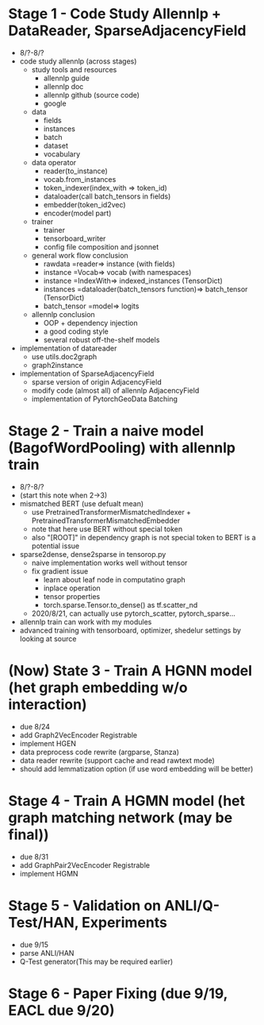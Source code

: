 # Stage 1 - Code Study Allennlp + DataReader, SparseAdjacencyField
- 8/?-8/?
- code study allennlp (across stages)
    - study tools and resources
        - allennlp guide
        - allennlp doc
        - allennlp github (source code)
        - google
    - data
        - fields
        - instances
        - batch
        - dataset
        - vocabulary
    - data operator
        - reader(to_instance)
        - vocab.from_instances
        - token_indexer(index_with => token_id)
        - dataloader(call batch_tensors in fields)
        - embedder(token_id2vec)
        - encoder(model part)
    - trainer
        - trainer
        - tensorboard_writer
        - config file composition and jsonnet
    - general work flow conclusion
        - rawdata =reader=> instance (with fields)
        - instance =Vocab=> vocab (with namespaces)
        - instance =IndexWith=> indexed_instances (TensorDict)
        - instances =dataloader(batch_tensors function)=> batch_tensor (TensorDict)
        - batch_tensor =model=> logits
    - allennlp conclusion
        - OOP + dependency injection
        - a good coding style
        - several robust off-the-shelf models
- implementation of datareader
    - use utils.doc2graph
    - graph2instance
- implementation of SparseAdjacencyField
    - sparse version of origin AdjacencyField
    - modify code (almost all) of allennlp AdjacencyField
    - implementation of PytorchGeoData Batching

# Stage 2 - Train a naive model (BagofWordPooling) with allennlp train
- 8/?-8/?
- (start this note when 2->3)
- mismatched BERT (use defualt mean)
    - use PretrainedTransformerMismatchedIndexer + PretrainedTransformerMismatchedEmbedder
    - note that here use BERT without special token
    - also "[ROOT]" in dependency graph is not special token to BERT is a potential issue
- sparse2dense, dense2sparse in tensorop.py
    - naive implementation works well without tensor
    - fix gradient issue
        - learn about leaf node in computatino graph
        - inplace operation
        - tensor properties
        - torch.sparse.Tensor.to_dense() as tf.scatter_nd
    - 2020/8/21, can actually use pytorch_scatter, pytorch_sparse...
- allennlp train can work with my modules
- advanced training with tensorboard, optimizer, shedelur settings by looking at source
    
    
# (Now) State 3 - Train A HGNN model (het graph embedding w/o interaction)
- due 8/24
- add Graph2VecEncoder Registrable
- implement HGEN
- data preprocess code rewrite (argparse, Stanza)
- data reader rewrite (support cache and read rawtext mode)
- should add lemmatization option (if use word embedding will be better)

# Stage 4 - Train A HGMN model (het graph matching network (may be final))
- due 8/31
- add GraphPair2VecEncoder Registrable
- implement HGMN

# Stage 5 - Validation on ANLI/Q-Test/HAN, Experiments
- due 9/15
- parse ANLI/HAN
- Q-Test generator(This may be required earlier)

# Stage 6 - Paper Fixing (due 9/19, EACL due 9/20)